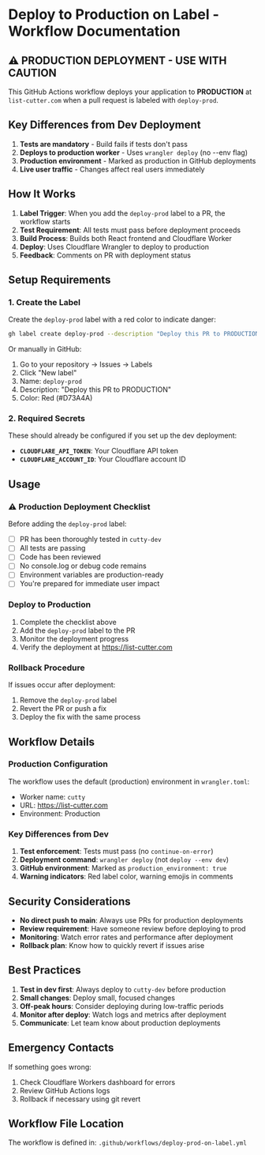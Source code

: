 # Deploy to Production on Label - Workflow Documentation

## ⚠️ PRODUCTION DEPLOYMENT - USE WITH CAUTION

This GitHub Actions workflow deploys your application to **PRODUCTION** at `list-cutter.com` when a pull request is labeled with `deploy-prod`.

## Key Differences from Dev Deployment

1. **Tests are mandatory** - Build fails if tests don't pass
2. **Deploys to production worker** - Uses `wrangler deploy` (no --env flag)
3. **Production environment** - Marked as production in GitHub deployments
4. **Live user traffic** - Changes affect real users immediately

## How It Works

1. **Label Trigger**: When you add the `deploy-prod` label to a PR, the workflow starts
2. **Test Requirement**: All tests must pass before deployment proceeds
3. **Build Process**: Builds both React frontend and Cloudflare Worker
4. **Deploy**: Uses Cloudflare Wrangler to deploy to production
5. **Feedback**: Comments on PR with deployment status

## Setup Requirements

### 1. Create the Label

Create the `deploy-prod` label with a red color to indicate danger:

```bash
gh label create deploy-prod --description "Deploy this PR to PRODUCTION" --color "D73A4A"
```

Or manually in GitHub:
1. Go to your repository → Issues → Labels
2. Click "New label"
3. Name: `deploy-prod`
4. Description: "Deploy this PR to PRODUCTION"
5. Color: Red (#D73A4A)

### 2. Required Secrets

These should already be configured if you set up the dev deployment:

- **`CLOUDFLARE_API_TOKEN`**: Your Cloudflare API token
- **`CLOUDFLARE_ACCOUNT_ID`**: Your Cloudflare account ID

## Usage

### ⚠️ Production Deployment Checklist

Before adding the `deploy-prod` label:

- [ ] PR has been thoroughly tested in `cutty-dev`
- [ ] All tests are passing
- [ ] Code has been reviewed
- [ ] No console.log or debug code remains
- [ ] Environment variables are production-ready
- [ ] You're prepared for immediate user impact

### Deploy to Production

1. Complete the checklist above
2. Add the `deploy-prod` label to the PR
3. Monitor the deployment progress
4. Verify the deployment at https://list-cutter.com

### Rollback Procedure

If issues occur after deployment:

1. Remove the `deploy-prod` label
2. Revert the PR or push a fix
3. Deploy the fix with the same process

## Workflow Details

### Production Configuration

The workflow uses the default (production) environment in `wrangler.toml`:
- Worker name: `cutty`
- URL: https://list-cutter.com
- Environment: Production

### Key Differences from Dev

1. **Test enforcement**: Tests must pass (no `continue-on-error`)
2. **Deployment command**: `wrangler deploy` (not `deploy --env dev`)
3. **GitHub environment**: Marked as `production_environment: true`
4. **Warning indicators**: Red label color, warning emojis in comments

## Security Considerations

- **No direct push to main**: Always use PRs for production deployments
- **Review requirement**: Have someone review before deploying to prod
- **Monitoring**: Watch error rates and performance after deployment
- **Rollback plan**: Know how to quickly revert if issues arise

## Best Practices

1. **Test in dev first**: Always deploy to `cutty-dev` before production
2. **Small changes**: Deploy small, focused changes
3. **Off-peak hours**: Consider deploying during low-traffic periods
4. **Monitor after deploy**: Watch logs and metrics after deployment
5. **Communicate**: Let team know about production deployments

## Emergency Contacts

If something goes wrong:
1. Check Cloudflare Workers dashboard for errors
2. Review GitHub Actions logs
3. Rollback if necessary using git revert

## Workflow File Location

The workflow is defined in: `.github/workflows/deploy-prod-on-label.yml`